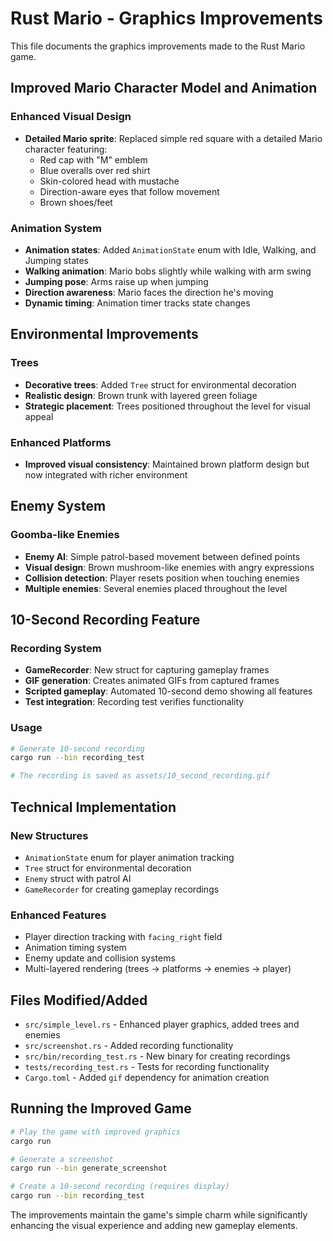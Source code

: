 # Rust Mario - Graphics Improvements

This file documents the graphics improvements made to the Rust Mario game.

## Improved Mario Character Model and Animation

### Enhanced Visual Design
- **Detailed Mario sprite**: Replaced simple red square with a detailed Mario character featuring:
  - Red cap with "M" emblem
  - Blue overalls over red shirt
  - Skin-colored head with mustache
  - Direction-aware eyes that follow movement
  - Brown shoes/feet

### Animation System
- **Animation states**: Added `AnimationState` enum with Idle, Walking, and Jumping states
- **Walking animation**: Mario bobs slightly while walking with arm swing
- **Jumping pose**: Arms raise up when jumping
- **Direction awareness**: Mario faces the direction he's moving
- **Dynamic timing**: Animation timer tracks state changes

## Environmental Improvements

### Trees
- **Decorative trees**: Added `Tree` struct for environmental decoration
- **Realistic design**: Brown trunk with layered green foliage
- **Strategic placement**: Trees positioned throughout the level for visual appeal

### Enhanced Platforms
- **Improved visual consistency**: Maintained brown platform design but now integrated with richer environment

## Enemy System

### Goomba-like Enemies
- **Enemy AI**: Simple patrol-based movement between defined points
- **Visual design**: Brown mushroom-like enemies with angry expressions
- **Collision detection**: Player resets position when touching enemies
- **Multiple enemies**: Several enemies placed throughout the level

## 10-Second Recording Feature

### Recording System
- **GameRecorder**: New struct for capturing gameplay frames
- **GIF generation**: Creates animated GIFs from captured frames
- **Scripted gameplay**: Automated 10-second demo showing all features
- **Test integration**: Recording test verifies functionality

### Usage
```bash
# Generate 10-second recording
cargo run --bin recording_test

# The recording is saved as assets/10_second_recording.gif
```

## Technical Implementation

### New Structures
- `AnimationState` enum for player animation tracking
- `Tree` struct for environmental decoration
- `Enemy` struct with patrol AI
- `GameRecorder` for creating gameplay recordings

### Enhanced Features
- Player direction tracking with `facing_right` field
- Animation timing system
- Enemy update and collision systems
- Multi-layered rendering (trees → platforms → enemies → player)

## Files Modified/Added
- `src/simple_level.rs` - Enhanced player graphics, added trees and enemies
- `src/screenshot.rs` - Added recording functionality
- `src/bin/recording_test.rs` - New binary for creating recordings
- `tests/recording_test.rs` - Tests for recording functionality
- `Cargo.toml` - Added `gif` dependency for animation creation

## Running the Improved Game
```bash
# Play the game with improved graphics
cargo run

# Generate a screenshot
cargo run --bin generate_screenshot

# Create a 10-second recording (requires display)
cargo run --bin recording_test
```

The improvements maintain the game's simple charm while significantly enhancing the visual experience and adding new gameplay elements.